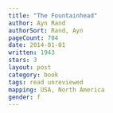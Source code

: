 ```yaml
---
title: "The Fountainhead"
author: Ayn Rand
authorSort: Rand, Ayn
pageCount: 704
date: 2014-01-01
written: 1943
stars: 3
layout: post
category: book
tags: read unreviewed
mapping: USA, North America
gender: f
---
```

